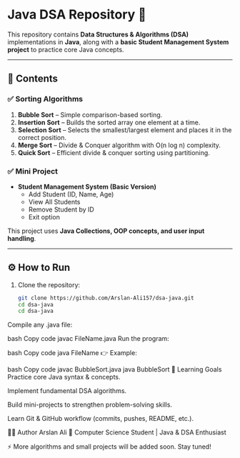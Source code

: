 # Java DSA Repository 🚀

This repository contains **Data Structures & Algorithms (DSA)** implementations in **Java**, along with a **basic Student Management System project** to practice core Java concepts.

---

## 📂 Contents

### ✅ Sorting Algorithms
1. **Bubble Sort** – Simple comparison-based sorting.  
2. **Insertion Sort** – Builds the sorted array one element at a time.  
3. **Selection Sort** – Selects the smallest/largest element and places it in the correct position.  
4. **Merge Sort** – Divide & Conquer algorithm with O(n log n) complexity.  
5. **Quick Sort** – Efficient divide & conquer sorting using partitioning.

### ✅ Mini Project
- **Student Management System (Basic Version)**  
  - Add Student (ID, Name, Age)  
  - View All Students  
  - Remove Student by ID  
  - Exit option  

This project uses **Java Collections, OOP concepts, and user input handling**.

---

## ⚙️ How to Run

1. Clone the repository:
   ```bash
   git clone https://github.com/Arslan-Ali157/dsa-java.git
   cd dsa-java
   cd dsa-java
Compile any .java file:

bash
Copy code
javac FileName.java
Run the program:

bash
Copy code
java FileName
👉 Example:

bash
Copy code
javac BubbleSort.java
java BubbleSort
📖 Learning Goals
Practice core Java syntax & concepts.

Implement fundamental DSA algorithms.

Build mini-projects to strengthen problem-solving skills.

Learn Git & GitHub workflow (commits, pushes, README, etc.).

👨‍💻 Author
Arslan Ali
📌 Computer Science Student | Java & DSA Enthusiast

⚡ More algorithms and small projects will be added soon. Stay tuned!
